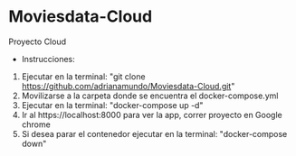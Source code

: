 # Moviesdata-Cloud
Proyecto Cloud
- Instrucciones:
1. Ejecutar en la terminal: "git clone https://github.com/adrianamundo/Moviesdata-Cloud.git"
2. Movilizarse a la carpeta donde se encuentra el docker-compose.yml
3. Ejecutar en la terminal: "docker-compose up -d"
4. Ir al https://localhost:8000 para ver la app, correr proyecto en Google chrome
5. Si desea parar el contenedor ejecutar en la terminal: "docker-compose down"
